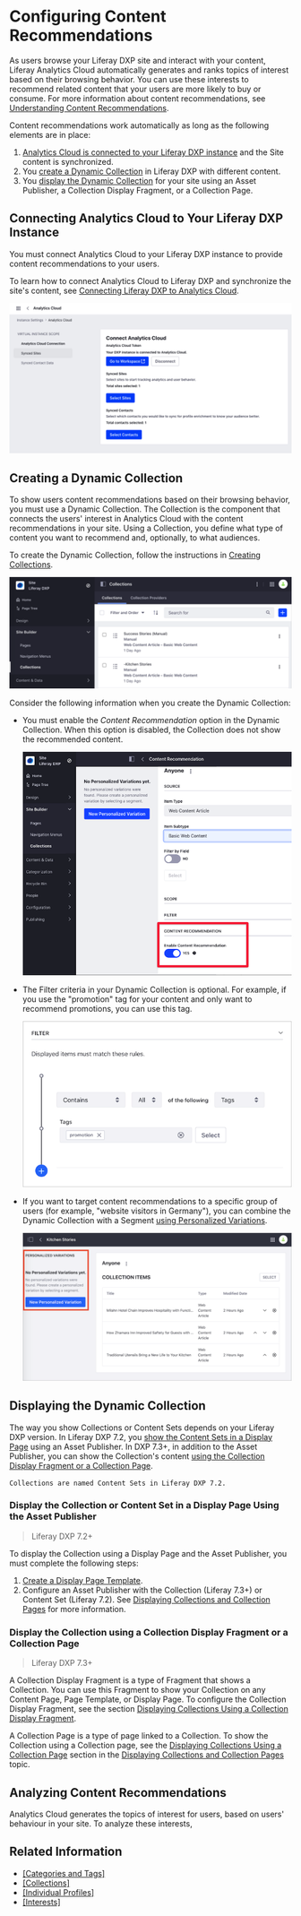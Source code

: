 # Configuring Content Recommendations

As users browse your Liferay DXP site and interact with your content, Liferay Analytics Cloud automatically generates and ranks topics of interest based on their browsing behavior. You can use these interests to recommend related content that your users are more likely to buy or consume. For more information about content recommendations, see [Understanding Content Recommendations](./understanding-content-recommendations.md).

Content recommendations work automatically as long as the following elements are in place:

1. [Analytics Cloud is connected to your Liferay DXP instance](#connecting-analytics-cloud-to-your-liferay-dxp-instance) and the Site content is synchronized.
2. You [create a Dynamic Collection](#creating-a-dynamic-collection) in Liferay DXP with different content.
3. You [display the Dynamic Collection](#displaying-the-dynamic-collection) for your site using an Asset Publisher, a Collection Display Fragment, or a Collection Page.

## Connecting Analytics Cloud to Your Liferay DXP Instance

You must connect Analytics Cloud to your Liferay DXP instance to provide content recommendations to your users.

To learn how to connect Analytics Cloud to Liferay DXP and synchronize the site's content, see [Connecting Liferay DXP to Analytics Cloud](https://learn.liferay.com/analytics-cloud/latest/en/getting-started/connecting-data-sources/connecting-liferay-dxp-to-analytics-cloud.html).

![Connecting Liferay DXP to Analytics Cloud](./configuring-content-recommendations/images/02.png)

## Creating a Dynamic Collection

To show users content recommendations based on their browsing behavior, you must use a Dynamic Collection. The Collection is the component that connects the users' interest in Analytics Cloud with the content recommendations in your site. Using a Collection, you define what type of content you want to recommend and, optionally, to what audiences.

To create the Dynamic Collection, follow the instructions in [Creating Collections](../../content-authoring-and-management/collections-and-collection-pages/creating-collections.md#creating-a-dynamic-collection).

![Managing Collections in Liferay DXP](./configuring-content-recommendations/images/01.png)

Consider the following information when you create the Dynamic Collection:

- You must enable the *Content Recommendation* option in the Dynamic Collection. When this option is disabled, the Collection does not show the recommended content.

    ![Enable the Content Recommendation option for your Dynamic Collection](./configuring-content-recommendations/images/03.png)

- The Filter criteria in your Dynamic Collection is optional. For example, if you use the "promotion" tag for your content and only want to recommend promotions, you can use this tag.

    ![You can optionally use a Filter in the Dynamic Collection for your content recommendations](./configuring-content-recommendations/images/04.png)

- If you want to target content recommendations to a specific group of users (for example, "website visitors in Germany"), you can combine the Dynamic Collection with a Segment [using Personalized Variations](./experience-personalization/personalizing-collections.md).

    ![Customize your content recommendations Collection for a specific user Segment](./configuring-content-recommendations/images/05.png)

## Displaying the Dynamic Collection

The way you show Collections or Content Sets depends on your Liferay DXP version. In Liferay DXP 7.2, you [show the Content Sets in a Display Page](#display-the-collection-or-content-set-in-a-display-page-using-the-asset-publisher) using an Asset Publisher. In DXP 7.3+, in addition to the Asset Publisher, you can show the Collection's content [using the Collection Display Fragment or a Collection Page](#display-the-collection-using-a-collection-display-fragment-or-a-collection-page).

```note:
Collections are named Content Sets in Liferay DXP 7.2.
```

### Display the Collection or Content Set in a Display Page Using the Asset Publisher

> Liferay DXP 7.2+

To display the Collection using a Display Page and the Asset Publisher, you must complete the following steps:

1. [Create a Display Page Template](../displaying-content/using-display-page-templates/creating-a-display-page-template.md).
1. Configure an Asset Publisher with the Collection (Liferay 7.3+) or Content Set (Liferay 7.2). See [Displaying Collections and Collection Pages](../../content-authoring-and-management/collections-and-collection-pages/displaying-collections-and-collection-pages.md) for more information.

### Display the Collection using a Collection Display Fragment or a Collection Page

> Liferay DXP 7.3+

A Collection Display Fragment is a type of Fragment that shows a Collection. You can use this Fragment to show your Collection on any Content Page, Page Template, or Display Page. To configure the Collection Display Fragment, see the section [Displaying Collections Using a Collection Display Fragment](../../content-authoring-and-management/collections-and-collection-pages/displaying-collections-and-collection-pages.md#displaying-collections-using-a-collection-display-fragment).

A Collection Page is a type of page linked to a Collection. To show the Collection using a Collection page, see the [Displaying Collections Using a Collection Page](../../content-authoring-and-management/collections-and-collection-pages/displaying-collections-and-collection-pages.md#displaying-collections-using-a-collection-page) section in the [Displaying Collections and Collection Pages](../../content-authoring-and-management/collections-and-collection-pages/displaying-collections-and-collection-pages.md) topic.

## Analyzing Content Recommendations

Analytics Cloud generates the topics of interest for users, based on users' behaviour in your site. To analyze these interests, 

## Related Information

- [[Categories and Tags]]()
- [[Collections]]()
- [[Individual Profiles]](https://learn.liferay.com/analytics-cloud/latest/en/individuals-and-segments/individual-profiles/individual-profiles.html)
- [[Interests]](https://learn.liferay.com/analytics-cloud/latest/en/individuals-and-segments/interests.html)